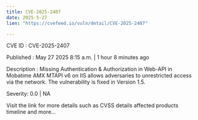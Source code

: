 ```yaml
---
title: CVE-2025-2407
date: 2025-5-27
lien: "https://cvefeed.io/vuln/detail/CVE-2025-2407"

---
```


CVE ID : CVE-2025-2407

Published :  May 27
2025
8:15 a.m. | 1 hour
8 minutes ago

Description : Missing Authentication & Authorization in Web-API in Mobatime AMX MTAPI v6 on IIS allows adversaries to unrestricted access via the network. The vulnerability is fixed in Version 1.5.

Severity: 0.0 | NA

Visit the link for more details
such as CVSS details
affected products
timeline
and more...
